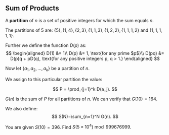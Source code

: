 ## Sum of Products

A  **partition**  of  $n$  is a set of positive integers for which the sum equals  $n$.

The partitions of 5 are:  $\{5\},\{1,4\},\{2,3\},\{1,1,3\},\{1,2,2\},\{1,1,1,2\}$  and  $\{1,1,1,1,1\}$.

Further we define the function  $D(p)$  as:
$$
\begin{aligned}
D(1) &= 1\\
D(p) &= 1, \text{for any prime $p$}\\
D(pq) &= D(p)q + pD(q), \text{for any positive integers p, q > 1.}
\end{aligned}
$$

Now let  $\{a_1,a_2,\dots,a_k\}$  be a partition of  $n$.
 
We assign to this particular partition the value:

$$
P = \prod_{j=1}^k D(a_j).
$$

$G(n)$  is the sum of  $P$  for all partitions of  $n$.
We can verify that  $G(10)=164$.

We also define:
$$
S(N)=\sum_{n=1}^N G(n).
$$

You are given $S(10)=396$.
Find $S(5×10^4) \bmod 999676999$.
